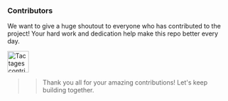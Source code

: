 ### Contributors

We want to give a huge shoutout to everyone who has contributed to the project!  Your hard work and dedication help
make this repo better every day. 

<a href="https://github.com/RohanCyberOpsOps/Tactages/graphs/contributors">
  <img alt="Tactages contributors" height='48' src="https://contrib.rocks/image?repo=RohanCyberOps/Tactages&columns=24" />
</a>



>> Thank you all for your amazing contributions! Let's keep building together. 
